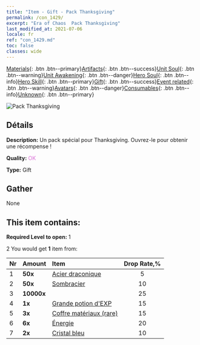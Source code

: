 ```yaml
---
title: "Item - Gift - Pack Thanksgiving"
permalink: /con_1429/
excerpt: "Era of Chaos  Pack Thanksgiving"
last_modified_at: 2021-07-06
locale: fr
ref: "con_1429.md"
toc: false
classes: wide
---
```

 [Materials](/ItemsFR/){: .btn .btn--primary}[Artifacts](/ItemsFR/Artifacts/){: .btn .btn--success}[Unit Soul](/ItemsFR/UnitSoul/){: .btn .btn--warning}[Unit Awakening](/ItemsFR/UnitAwakening/){: .btn .btn--danger}[Hero Soul](/ItemsFR/HeroSoul/){: .btn .btn--info}[Hero Skill](/ItemsFR/HeroSkill/){: .btn .btn--primary}[Gift](/ItemsFR/Gift/){: .btn .btn--success}[Event related](/ItemsFR/Events/){: .btn .btn--warning}[Avatars](/ItemsFR/Avatars/){: .btn .btn--danger}[Consumables](/ItemsFR/Consumables/){: .btn .btn--info}[Unknown](/ItemsFR/Unknown/){: .btn .btn--primary}

 ![Pack Thanksgiving](/images/t/i_907043.png)

## Détails
 **Description:** Un pack spécial pour Thanksgiving. Ouvrez-le pour obtenir une récompense !

 **Quality:** <span style="color: #DA70D6">OK</span>

 **Type:** Gift

## Gather

  None

## This item contains:

 **Required Level to open:** 1

 2 You would get **1** item  from:

  | Nr | Amount |     Item    | Drop Rate,% |
  |:---|:-------|:------------|:---------:|
  | 1 |  **50x** | [Acier draconique](/ItemsFR/con_880/) | 5 | 
  | 2 |  **50x** | [Sombracier](/ItemsFR/con_881/) | 10 | 
  | 3 |  **10000x** | <i class="fas fa-coins"/> | 25 | 
  | 4 |  **1x** | [Grande potion d'EXP](/ItemsFR/con_702/) | 15 | 
  | 5 |  **3x** | [Coffre matériaux (rare)](/ItemsFR/con_757/) | 15 | 
  | 6 |  **6x** | [Énergie](/ItemsFR/con_900/) | 20 | 
  | 7 |  **2x** | [Cristal bleu](/ItemsFR/con_716/) | 10 | 
